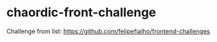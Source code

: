 # chaordic-front-challenge
Challenge from list: https://github.com/felipefialho/frontend-challenges
